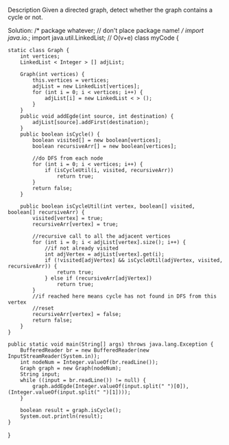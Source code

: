 Description
Given a directed graph, detect whether the graph contains a cycle or not.

Solution: 
/* package whatever; // don't place package name! */
import java.io.*;
import java.util.LinkedList;
// O(v+e)
class myCode {

    static class Graph {
        int vertices;
        LinkedList < Integer > [] adjList;

        Graph(int vertices) {
            this.vertices = vertices;
            adjList = new LinkedList[vertices];
            for (int i = 0; i < vertices; i++) {
                adjList[i] = new LinkedList < > ();
            }
        }
        public void addEgde(int source, int destination) {
            adjList[source].addFirst(destination);
        }
        public boolean isCycle() {
            boolean visited[] = new boolean[vertices];
            boolean recursiveArr[] = new boolean[vertices];

            //do DFS from each node
            for (int i = 0; i < vertices; i++) {
                if (isCycleUtil(i, visited, recursiveArr))
                    return true;
            }
            return false;
        }

        public boolean isCycleUtil(int vertex, boolean[] visited, boolean[] recursiveArr) {
            visited[vertex] = true;
            recursiveArr[vertex] = true;

            //recursive call to all the adjacent vertices
            for (int i = 0; i < adjList[vertex].size(); i++) {
                //if not already visited
                int adjVertex = adjList[vertex].get(i);
                if (!visited[adjVertex] && isCycleUtil(adjVertex, visited, recursiveArr)) {
                    return true;
                } else if (recursiveArr[adjVertex])
                    return true;
            }
            //if reached here means cycle has not found in DFS from this vertex
            //reset
            recursiveArr[vertex] = false;
            return false;
        }
    }

    public static void main(String[] args) throws java.lang.Exception {
        BufferedReader br = new BufferedReader(new InputStreamReader(System.in));
        int nodeNum = Integer.valueOf(br.readLine());
        Graph graph = new Graph(nodeNum);
        String input;
        while ((input = br.readLine()) != null) {
            graph.addEgde(Integer.valueOf(input.split(" ")[0]), (Integer.valueOf(input.split(" ")[1])));
        }

        boolean result = graph.isCycle();
        System.out.println(result);
    }
}
